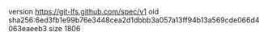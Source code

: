 version https://git-lfs.github.com/spec/v1
oid sha256:6ed3fb1e99b76e3448cea2d1dbbb3a057a13ff94b13a569cde066d4063eaeeb3
size 1806
